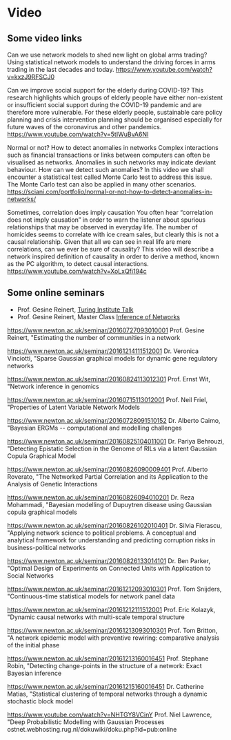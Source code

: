 # Video

## Some video links
Can we use network models to shed new light on global arms trading?
Using statistical network models to understand the driving forces in arms trading in the last decades and today.
https://www.youtube.com/watch?v=kxzJ9RFSCJ0

Can we improve social support for the elderly during COVID-19?
This research highlights which groups of elderly people have either non-existent or insufficient social support during the COVID-19 pandemic and are therefore more vulnerable. For these elderly people, sustainable care policy planning and crisis intervention planning should be organised especially for future waves of the coronavirus and other pandemics.
https://www.youtube.com/watch?v=5tIWuBvA6NI

Normal or not? How to detect anomalies in networks
Complex interactions such as financial transactions or links between computers can often be visualised as networks. Anomalies in such networks may indicate deviant behaviour. How can we detect such anomalies?
In this video we shall encounter a statistical test called Monte Carlo test to address this issue. The Monte Carlo test can also be applied in many other scenarios.
https://sciani.com/portfolio/normal-or-not-how-to-detect-anomalies-in-networks/

Sometimes, correlation does imply causation
You often hear “correlation does not imply causation” in order to warn the listener about spurious relationships that may be observed in everyday life. The number of homicides seems to correlate with ice cream sales, but clearly this is not a causal relationship. Given that all we can see in real life are mere correlations, can we ever be sure of causality? This video will describe a network inspired definition of causality in order to derive a method, known as the PC algorithm, to detect causal interactions.
https://www.youtube.com/watch?v=XoLxQfi194c

 

## Some online seminars
- Prof. Gesine Reinert, [Turing Institute Talk](https://www.youtube.com/watch?v=l1iSbsQjWxo)
- Prof. Gesine Reinert, Master Class [Inference of Networks](https://www.youtube.com/watch?v=Ha32LmYLmrU)

https://www.newton.ac.uk/seminar/20160727093010001 Prof. Gesine Reinert, "Estimating the number of communities in a network

https://www.newton.ac.uk/seminar/20161214111512001 Dr. Veronica Vinciotti, "Sparse Gaussian graphical models for dynamic gene regulatory networks

https://www.newton.ac.uk/seminar/20160824113012301 Prof. Ernst Wit, "Network inference in genomics

https://www.newton.ac.uk/seminar/20160715113012001 Prof. Neil Friel, "Properties of Latent Variable Network Models

https://www.newton.ac.uk/seminar/20160728091510152 Dr. Alberto Caimo, "Bayesian ERGMs -- computational and modelling challenges

https://www.newton.ac.uk/seminar/20160825104011001 Dr. Pariya Behrouzi, "Detecting Epistatic Selection in the Genome of RILs via a latent Gaussian Copula Graphical Model

https://www.newton.ac.uk/seminar/20160826090009401 Prof. Alberto Roverato, "The Networked Partial Correlation and its Application to the Analysis of Genetic Interactions

https://www.newton.ac.uk/seminar/20160826094010201 Dr. Reza Mohammadi, "Bayesian modelling of Dupuytren disease using Gaussian copula graphical models

https://www.newton.ac.uk/seminar/20160826102010401 Dr. Silvia Fierascu, "Applying network science to political problems. A conceptual and analytical framework for understanding and predicting corruption risks in business-political networks

https://www.newton.ac.uk/seminar/20160826133014101 Dr. Ben Parker, "Optimal Design of Experiments on Connected Units with Application to Social Networks

https://www.newton.ac.uk/seminar/20161212093010301 Prof. Tom Snijders, "Continuous-time statistical models for network panel data

https://www.newton.ac.uk/seminar/20161212111512001 Prof. Eric Kolazyk, "Dynamic causal networks with multi-scale temporal structure

https://www.newton.ac.uk/seminar/20161213093010301 Prof. Tom Britton, "A network epidemic model with preventive rewiring: comparative analysis of the initial phase

https://www.newton.ac.uk/seminar/20161213160016451 Prof. Stephane Robin, "Detecting change-points in the structure of a network: Exact Bayesian inference

https://www.newton.ac.uk/seminar/20161215160016451 Dr. Catherine Matias, "Statistical clustering of temporal networks through a dynamic stochastic block model

https://www.youtube.com/watch?v=NHTGY8VCinY Prof. Niel Lawrence, "Deep Probabilistic Modelling with Gaussian Processes ostnet.webhosting.rug.nl/dokuwiki/doku.php?id=pub:online

